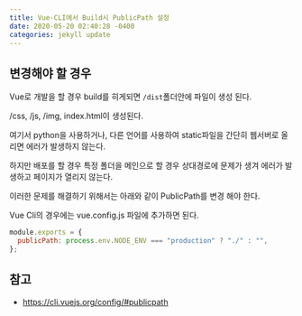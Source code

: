 ```yaml
---
title: Vue-CLI에서 Build시 PublicPath 설정
date: 2020-05-20 02:40:28 -0400
categories: jekyll update
---
```


## 변경해야 할 경우

Vue로 개발을 할 경우 build를 히게되면 `/dist`폴더안에 파일이 생성 된다.

/css, /js, /img, index.html이 생성된다.

여기서 python을 사용하거나, 다른 언어를 사용하여 static파일을 간단히 웹서버로 올리면 에러가 발생하지 않는다.

하지만 배포를 할 경우 특정 폴더을 메인으로 할 경우 상대경로에 문제가 생겨 에러가 발생하고 페이지가 열리지 않는다.

이러한 문제를 해결하기 위해서는 아래와 같이 PublicPath를 변경 해야 한다.

Vue Cli의 경우에는 vue.config.js 파일에 추가하면 된다.

```javascript
module.exports = {
  publicPath: process.env.NODE_ENV === "production" ? "./" : "",
};
```

## 참고

- https://cli.vuejs.org/config/#publicpath
